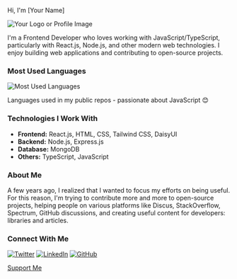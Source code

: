 Hi, I'm [Your Name]

![Your Logo or Profile Image](URL_to_your_image)

I'm a Frontend Developer who loves working with JavaScript/TypeScript, particularly with React.js, Node.js, and other modern web technologies. I enjoy building web applications and contributing to open-source projects.

### Most Used Languages

![Most Used Languages](URL_to_your_language_image)

Languages used in my public repos - passionate about JavaScript 😊

### Technologies I Work With

- **Frontend:** React.js, HTML, CSS, Tailwind CSS, DaisyUI
- **Backend:** Node.js, Express.js
- **Database:** MongoDB
- **Others:** TypeScript, JavaScript

### About Me

A few years ago, I realized that I wanted to focus my efforts on being useful. For this reason, I'm trying to contribute more and more to open-source projects, helping people on various platforms like Discus, StackOverflow, Spectrum, GitHub discussions, and creating useful content for developers: libraries and articles.

### Connect With Me

[![Twitter](URL_to_your_twitter_image)](https://twitter.com/yourusername)
[![LinkedIn](URL_to_your_linkedin_image)](https://linkedin.com/in/yourusername)
[![GitHub](URL_to_your_github_image)](https://github.com/yourusername)

[Support Me](URL_to_your_support_image)

<!-- Optionally add more sections if you have more content -->

